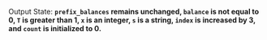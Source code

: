 Output State: **`prefix_balances` remains unchanged, `balance` is not equal to 0, `T` is greater than 1, `x` is an integer, `s` is a string, `index` is increased by 3, and `count` is initialized to 0.**